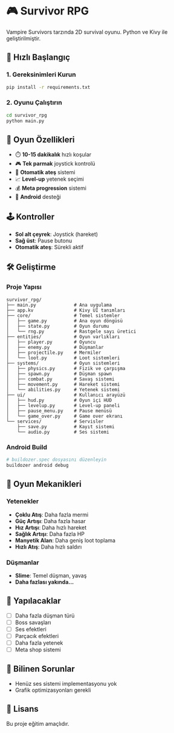 # 🎮 Survivor RPG

Vampire Survivors tarzında 2D survival oyunu. Python ve Kivy ile geliştirilmiştir.

## 🚀 Hızlı Başlangıç

### 1. Gereksinimleri Kurun

```bash
pip install -r requirements.txt
```

### 2. Oyunu Çalıştırın

```bash
cd survivor_rpg
python main.py
```

## 🎯 Oyun Özellikleri

- ⏱️ **10-15 dakikalık** hızlı koşular
- 🎮 **Tek parmak** joystick kontrolü
- 🔫 **Otomatik ateş** sistemi
- 📈 **Level-up** yetenek seçimi
- 💰 **Meta progression** sistemi
- 📱 **Android** desteği

## 🕹️ Kontroller

- **Sol alt çeyrek**: Joystick (hareket)
- **Sağ üst**: Pause butonu
- **Otomatik ateş**: Sürekli aktif

## 🛠️ Geliştirme

### Proje Yapısı

```
survivor_rpg/
├── main.py              # Ana uygulama
├── app.kv               # Kivy UI tanımları
├── core/                # Temel sistemler
│   ├── game.py          # Ana oyun döngüsü
│   ├── state.py         # Oyun durumu
│   └── rng.py           # Rastgele sayı üretici
├── entities/            # Oyun varlıkları
│   ├── player.py        # Oyuncu
│   ├── enemy.py         # Düşmanlar
│   ├── projectile.py    # Mermiler
│   └── loot.py          # Loot sistemleri
├── systems/             # Oyun sistemleri
│   ├── physics.py       # Fizik ve çarpışma
│   ├── spawn.py         # Düşman spawn
│   ├── combat.py        # Savaş sistemi
│   ├── movement.py      # Hareket sistemi
│   └── abilities.py     # Yetenek sistemi
├── ui/                  # Kullanıcı arayüzü
│   ├── hud.py           # Oyun içi HUD
│   ├── levelup.py       # Level-up paneli
│   ├── pause_menu.py    # Pause menüsü
│   └── game_over.py     # Game over ekranı
└── services/            # Servisler
    ├── save.py          # Kayıt sistemi
    └── audio.py         # Ses sistemi
```

### Android Build

```bash
# buildozer.spec dosyasını düzenleyin
buildozer android debug
```

## 🎨 Oyun Mekanikleri

### Yetenekler
- **Çoklu Atış**: Daha fazla mermi
- **Güç Artışı**: Daha fazla hasar
- **Hız Artışı**: Daha hızlı hareket
- **Sağlık Artışı**: Daha fazla HP
- **Manyetik Alan**: Daha geniş loot toplama
- **Hızlı Atış**: Daha hızlı saldırı

### Düşmanlar
- **Slime**: Temel düşman, yavaş
- **Daha fazlası yakında...**

## 📝 Yapılacaklar

- [ ] Daha fazla düşman türü
- [ ] Boss savaşları
- [ ] Ses efektleri
- [ ] Parçacık efektleri
- [ ] Daha fazla yetenek
- [ ] Meta shop sistemi

## 🐛 Bilinen Sorunlar

- Henüz ses sistemi implementasyonu yok
- Grafik optimizasyonları gerekli

## 📄 Lisans

Bu proje eğitim amaçlıdır.
